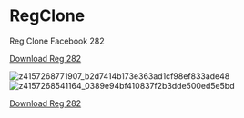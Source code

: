 # RegClone
Reg Clone Facebook 282
<div data-hpc="true" class="Box-sc-1gh2r6s-0 bZgNEz"><a href="/vltpro/RegClone/raw/main/reg%20282.zip" class="Link__StyledLink-sc-14289xe-0 fIqerb">Download Reg 282</a></div>

![z4157268771907_b2d7414b173e363ad1cf98ef833ade48](https://user-images.githubusercontent.com/59006187/222947451-ef3db303-c9fb-409d-bb1d-efddae71fa7b.jpg)
![z4157268541164_0389e94bf410837f2b3dde500ed5e5bd](https://user-images.githubusercontent.com/59006187/222947454-46cdf799-cf3e-4063-bf7f-150b02c50f62.jpg)
<div data-hpc="true" class="Box-sc-1gh2r6s-0 bZgNEz"><a href="/vltpro/RegClone/raw/main/reg%20282.zip" class="Link__StyledLink-sc-14289xe-0 fIqerb">Download Reg 282</a></div>
